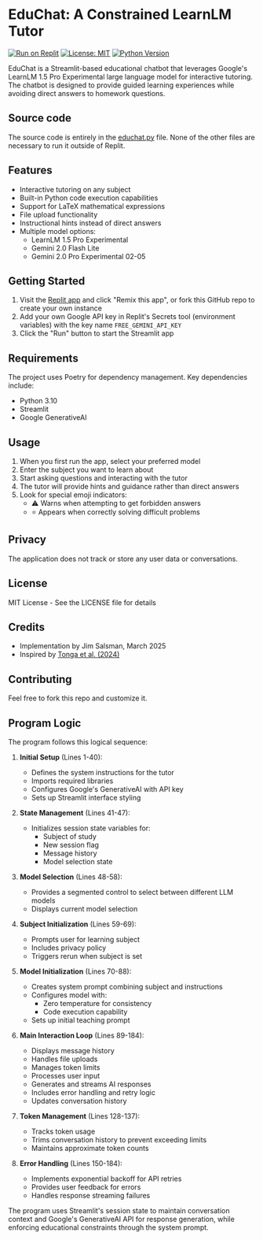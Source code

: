 
# EduChat: A Constrained LearnLM Tutor

[![Run on Replit](https://replit.com/badge/github/jsalsman/EduChat)](https://educhat.replit.app)
[![License: MIT](https://img.shields.io/badge/License-MIT-yellow.svg)](https://opensource.org/licenses/MIT)
[![Python Version](https://img.shields.io/badge/python-3.10-blue.svg)](https://www.python.org/downloads/)

EduChat is a Streamlit-based educational chatbot that leverages Google's LearnLM 1.5 Pro Experimental large language model for interactive tutoring. The chatbot is designed to provide guided learning experiences while avoiding direct answers to homework questions.

## Source code

The source code is entirely in the [educhat.py](educhat.py) file. None of the other files are necessary to run it outside of Replit.

## Features

- Interactive tutoring on any subject
- Built-in Python code execution capabilities
- Support for LaTeX mathematical expressions
- File upload functionality
- Instructional hints instead of direct answers
- Multiple model options:
  - LearnLM 1.5 Pro Experimental
  - Gemini 2.0 Flash Lite
  - Gemini 2.0 Pro Experimental 02-05

## Getting Started

1. Visit the [Replit app](https://replit.com/@jsalsman/EduChat) and click "Remix this app", or fork this GitHub repo to create your own instance
2. Add your own Google API key in Replit's Secrets tool (environment variables) with the key name `FREE_GEMINI_API_KEY`
3. Click the "Run" button to start the Streamlit app

## Requirements

The project uses Poetry for dependency management. Key dependencies include:
- Python 3.10
- Streamlit
- Google GenerativeAI

## Usage

1. When you first run the app, select your preferred model
2. Enter the subject you want to learn about
3. Start asking questions and interacting with the tutor
4. The tutor will provide hints and guidance rather than direct answers
5. Look for special emoji indicators:
   - ⚠️ Warns when attempting to get forbidden answers
   - ⭐ Appears when correctly solving difficult problems

## Privacy

The application does not track or store any user data or conversations.

## License

MIT License - See the LICENSE file for details

## Credits

- Implementation by Jim Salsman, March 2025
- Inspired by [Tonga et al. (2024)](https://arxiv.org/abs/2411.03495)

## Contributing

Feel free to fork this repo and customize it.

## Program Logic

The program follows this logical sequence:

1. **Initial Setup** (Lines 1-40):
   - Defines the system instructions for the tutor
   - Imports required libraries
   - Configures Google's GenerativeAI with API key
   - Sets up Streamlit interface styling

2. **State Management** (Lines 41-47):
   - Initializes session state variables for:
     - Subject of study
     - New session flag
     - Message history
     - Model selection state

3. **Model Selection** (Lines 48-58):
   - Provides a segmented control to select between different LLM models
   - Displays current model selection

4. **Subject Initialization** (Lines 59-69):
   - Prompts user for learning subject
   - Includes privacy policy
   - Triggers rerun when subject is set

5. **Model Initialization** (Lines 70-88):
   - Creates system prompt combining subject and instructions
   - Configures model with:
     - Zero temperature for consistency
     - Code execution capability
   - Sets up initial teaching prompt

6. **Main Interaction Loop** (Lines 89-184):
   - Displays message history
   - Handles file uploads
   - Manages token limits
   - Processes user input
   - Generates and streams AI responses
   - Includes error handling and retry logic
   - Updates conversation history

7. **Token Management** (Lines 128-137):
   - Tracks token usage
   - Trims conversation history to prevent exceeding limits
   - Maintains approximate token counts

8. **Error Handling** (Lines 150-184):
   - Implements exponential backoff for API retries
   - Provides user feedback for errors
   - Handles response streaming failures

The program uses Streamlit's session state to maintain conversation context and Google's GenerativeAI API for response generation, while enforcing educational constraints through the system prompt.
